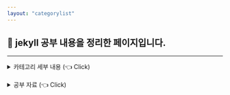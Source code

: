 ```yaml
---
layout: "categorylist"
---
```

## 📝 jekyll 공부 내용을 정리한 페이지입니다.

---

<details>
   <summary> 카테고리 세부 내용 (👈 Click)</summary>
<br />
Velog 가 예뻐서 옮기려다가 <strong>"차라리 공부를 해서 깃블로그를 Velog 처럼 만들자"</strong>라는 생각으로 jekyll, liquid 공부를 시작했습니다.
</details>

<br />

<details>
   <summary> 공부 자료 (👈 Click)</summary>
<br />
<a href="https://www.youtube.com/playlist?list=PLLAZ4kZ9dFpOPV5C5Ay0pHaa0RJFhcmcB">[Giraffe Academy] jekyll 유튜브 재생목록 </a>
<br />
</details>

<br />
